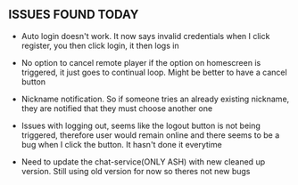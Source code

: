 ## ISSUES FOUND TODAY

* Auto login doesn't work. It now says invalid credentials when I click register, you then click login, it then logs in

* No option to cancel remote player if the option on homescreen is triggered, it just goes to continual loop. Might be better to have a cancel button

* Nickname notification. So if someone tries an already existing nickname, they are notified that they must choose another one

* Issues with logging out, seems like the logout button is not being triggered, therefore user would remain online and there seems to be a bug when I click the button. It hasn't done it everytime

* Need to update the chat-service(ONLY ASH) with new cleaned up version. Still using old version for now so theres not new bugs
